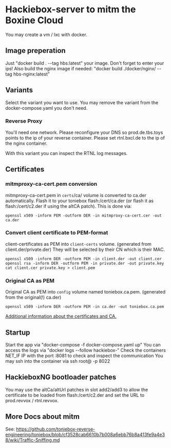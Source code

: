 # Hackiebox-server to mitm the Boxine Cloud
You may create a vm / lxc with docker.

## Image preperation
Just "docker build . --tag hbs:latest" your image. Don't forget to enter your ips!
Also build the nginx image if needed: "docker build ./docker/nginx/ --tag hbs-nginx:latest"

## Variants
Select the variant you want to use. You may remove the variant from the docker-compose.yaml you don't need.

### Reverse Proxy
You'll need one network. Please reconfigure your DNS so prod.de.tbs.toys points to the ip of your reverse container. Please set rtnl.bxcl.de to the ip of the nginx container.  

With this variant you can inspect the RTNL log messages.

## Certificates
### mitmproxy-ca-cert.pem conversion
mitmproxy-ca-cert.pem in `certs`/ca/ volume is converted to ca.der automatically. Flash it to your toniebox flash:/cert/ca.der (or flash it as flash:/cert/c2.der if using the altCA patch). 
This is done via:
```
openssl x509 -inform PEM -outform DER -in mitmproxy-ca-cert.cer -out ca.der
```

### Convert **client certificate** to **PEM**-format
client-certificates as PEM into `client-certs` volume. (generated from client.der/private.der) They will be selected by their CN which is their MAC.
```
openssl x509 -inform DER -outform PEM -in client.der -out client.cer
openssl rsa -inform DER -outform PEM -in private.der -out private.key
cat client.cer private.key > client.pem
```

### Original CA as PEM
Original CA as PEM into `config` volume named toniebox.ca.pem. (generated from  the original(!) ca.der)
```
openssl x509 -inform DER -outform PEM -in ca.der -out toniebox.ca.pem
```

[Additional information about the certificates and CA.](https://github.com/toniebox-reverse-engineering/toniebox/wiki/Traffic-Sniffing/e5ce1f10e3dc63376ca03df153bd0c8e485e0ad8)

## Startup
Start the app via "docker-compose -f docker-compose.yaml up"
You can access the logs via "docker logs --follow hackiebox-<variant-name>"
Check the containers NET_IF IP with the port :8081 to check and inspect the communication
You may ssh into the container via ssh root@<ip> -p 8022

## HackieboxNG bootloader patches
You may use the altCa/altUrl patches in slot add2/add3 to allow the certificate to be loaded from flash:/cert/c2.der and set the URL to prod.revvox / rtnl.revvox.

## More Docs about mitm
See: https://github.com/toniebox-reverse-engineering/toniebox/blob/cf3528cab6610b7b008a6ebb76b8a413fe9a4e38/wiki/Traffic-Sniffing.md
